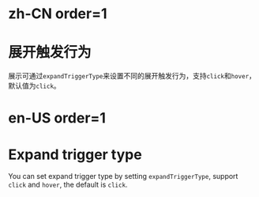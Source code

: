 # zh-CN order=1

# 展开触发行为

展示可通过`expandTriggerType`来设置不同的展开触发行为，支持`click`和`hover`，默认值为`click`。

# en-US order=1

# Expand trigger type

You can set expand trigger type by setting `expandTriggerType`, support `click` and `hover`, the default is `click`.
